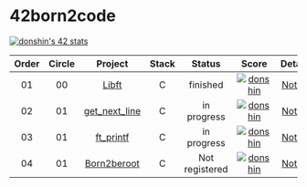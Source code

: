 # 42born2code

[![donshin's 42 stats](https://badge42.herokuapp.com/api/stats/donshin)](https://github.com/JaeSeoKim/badge42)

 |Order|Circle|Project|Stack|Status|Score|Details|
 |:---:|:---:|:---:|:---:|:---:|:---:|:---:|
 |01|00|[Libft](https://github.com/ToySin/42born2code/tree/main/libft)|C|finished|[![donshin](https://badge42.herokuapp.com/api/project/donshin/Libft)](https://github.com/JaeSeoKim/badge42)|[Notion](https://south-quokka-5fd.notion.site/LIBFT-27e1fc2a88c545eba8167350a80d790b)|
 |02|01|[get_next_line](https://github.com/ToySin/42born2code/tree/main/get_next_line)|C|in progress|[![donshin](https://badge42.herokuapp.com/api/project/donshin/get_next_line)](https://github.com/JaeSeoKim/badge42)|[Notion](https://south-quokka-5fd.notion.site/GET_NEXT_LINE-b44d71e622a446b89009a78942e7ff26)|
 |03|01|[ft_printf]()|C|in progress|[![donshin](https://badge42.herokuapp.com/api/project/donshin/ft_printf)](https://github.com/JaeSeoKim/badge42)|[Notion](https://south-quokka-5fd.notion.site/ft_printf-c1363c6895894bdf901f6d8a9b534d9a)|
 |04|01|[Born2beroot]()|C|Not registered|[![donshin](https://badge42.herokuapp.com/api/project/donshin/Born2beroot)](https://github.com/JaeSeoKim/badge42)|[Notion]()|
